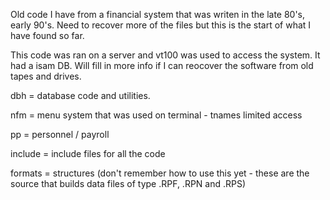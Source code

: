 Old code I have from a financial system that was writen in the late 80's, early 90's.  Need to recover more of the files but this is the start of what I have found so far.  

This code was ran on a server and vt100 was used to access the system.  It had a isam DB.  Will fill in more info if I can reocover the software from old tapes and drives.

dbh = database code and utilities.

nfm = menu system that was used on terminal - tnames limited access

pp = personnel / payroll

include = include files for all the code

formats = structures (don't remember how to use this yet - these are the source that builds data files of type .RPF, .RPN and .RPS)
